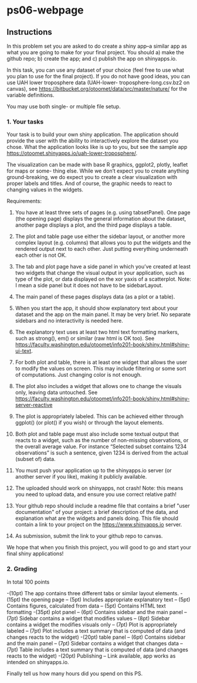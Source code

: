 # ps06-webpage

## Instructions

In this problem set you are asked to do create a shiny app–a similar app as what you are going to
make for your final project. You should a) make the github repo; b) create the app; and c) publish
the app on shinyapps.io.

In this task, you can use any dataset of your choice (feel free to use what you plan to use for the
final project). If you do not have good ideas, you can use UAH lower troposphere data (UAH-lower-
troposphere-long.csv.bz2 on canvas), see https://bitbucket.org/otoomet/data/src/master/nature/
for the variable definitions.

You may use both single- or multiple file setup.


### 1. Your tasks

Your task is to build your own shiny application. The application should provide the user with the
ability to interactively explore the dataset you chose. What the application looks like is up to you,
but see the sample app https://otoomet.shinyapps.io/uah-lower-troposphere/.

The visualization can be made with base R graphics, ggplot2, plotly, leaflet for maps or some-
thing else. While we don’t expect you to create anything ground-breaking, we do expect you to
create a clear visualization with proper labels and titles. And of course, the graphic needs to react
to changing values in the widgets.

Requirements:

1. You have at least three sets of pages (e.g. using tabsetPanel). One page (the opening page)
displays the general information about the dataset, another page displays a plot, and the third
page displays a table.

2. The plot and table page use either the sidebar layout, or another more complex layout (e.g.
columns) that allows you to put the widgets and the rendered output next to each other.
Just putting everything underneath each other is not OK.

3. The tab and plot page have a side panel in which you’ve created at least two widgets that
change the visual output in your application, such as type of the plot, or data displayed on
the xor yaxis of a scatterplot.
Note: I mean a side panel but it does not have to be sidebarLayout.

4. The main panel of these pages displays data (as a plot or a table).

5. When you start the app, it should show explanatory text about your dataset and the app on
the main panel. It may be very brief. No separate sidebars and no interactivity is needed
here.

6. The explanatory text uses at least two html text formatting markers, such as strong(), em()
or similar (raw html is OK too).
See https://faculty.washington.edu/otoomet/info201-book/shiny.html#shiny-ui-text.

7. For both plot and table, there is at least one widget that allows the user to modify the values
on screen. This may include filtering or some sort of computations. Just changing color is not
enough.

8. The plot also includes a widget that allows one to change the visuals only, leaving data
untouched.
See https://faculty.washington.edu/otoomet/info201-book/shiny.html#shiny-server-reactive

9. The plot is appropriately labeled. This can be achieved either through ggplot() (or plot()
if you wish) or through the layout elements.

10. Both plot and table page must also include some textual output that reacts to a widget, such
as the number of non-missing observations, or the overall average value. For instance “Selected
subset contains 1234 observations” is such a sentence, given 1234 is derived from the actual
(subset of) data.

11. You must push your application up to the shinyapps.io server (or another server if you like),
making it publicly available.

12. The uploaded should work on shinyapps, not crash!
Note: this means you need to upload data, and ensure you use correct relative path!

13. Your github repo should include a readme file that contains a brief "user documentation" of
your project: a brief description of the data, and explanation what are the widgets and panels
doing. This file should contain a link to your project on the https://www.shinyapps.io
server.

14. As submission, submit the link to your github repo to canvas.

We hope that when you finish this project, you will good to go and start your final shiny
applications!

### 2. Grading

In total 100 points

-(10pt) The app contains three different tabs or similar layout elements.
-(15pt) the opening page
  – (5pt) Includes appropriate explanatory text
  – (5pt) Contains figures, calculated from data
  – (5pt) Contains HTML text formatting
-(35pt) plot panel
  – (6pt) Contains sidebar and the main panel
  – (7pt) Sidebar contains a widget that modifies values
  – (8pt) Sidebar contains a widget the modifies visuals only
  – (7pt) Plot is appropriately labeled
  – (7pt) Plot includes a text summary that is computed of data (and changes reacts to the widget)
-(20pt) table panel
  – (6pt) Contains sidebar and the main panel
  – (7pt) Sidebar contains a widget that changes data
  – (7pt) Table includes a text summary that is computed of data (and changes reacts to the widget)
-(20pt) Publishing
  – Link available, app works as intended on shinyapps.io.
  
Finally tell us how many hours did you spend on this PS.
